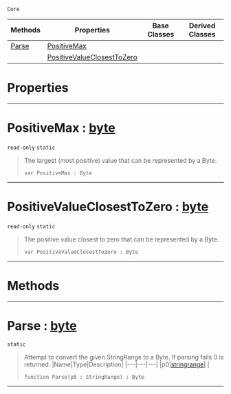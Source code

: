  `Core`

|Methods|Properties|Base Classes|Derived Classes|
|---|---|---|---|
|[ Parse](https://github.com/ArendDanielek/ZeroDocsTest/blob/master/code_reference/zilch_base_types/byte.markdown#parse-zero-engine-docume)|[ PositiveMax](https://github.com/ArendDanielek/ZeroDocsTest/blob/master/code_reference/zilch_base_types/byte.markdown#positivemax-zero-engine)| | |
| |[ PositiveValueClosestToZero](https://github.com/ArendDanielek/ZeroDocsTest/blob/master/code_reference/zilch_base_types/byte.markdown#positivevalueclosesttoze)| | |


 #  Properties


---  
 #  PositiveMax : [byte](https://github.com/ArendDanielek/ZeroDocsTest/blob/master/code_reference/zilch_base_types/byte.markdown)

 `read-only` `static`

> The largest (most positive) value that can be represented by a Byte.
> ``` lang=cpp, name=Zilch
> var PositiveMax : Byte


---  
 #  PositiveValueClosestToZero : [byte](https://github.com/ArendDanielek/ZeroDocsTest/blob/master/code_reference/zilch_base_types/byte.markdown)

 `read-only` `static`

> The positive value closest to zero that can be represented by a Byte.
> ``` lang=cpp, name=Zilch
> var PositiveValueClosestToZero : Byte


---  
 #  Methods


---  
 #  Parse : [byte](https://github.com/ArendDanielek/ZeroDocsTest/blob/master/code_reference/zilch_base_types/byte.markdown)

 `static`

> Attempt to convert the given StringRange to a Byte. If parsing fails 0 is returned.
> |Name|Type|Description|
> |---|---|---|
> |p0|[stringrange](https://github.com/ArendDanielek/ZeroDocsTest/blob/master/code_reference/zilch_base_types/stringrange.markdown)| |
> ``` lang=cpp, name=Zilch
> function Parse(p0 : StringRange) : Byte
> ``` 


---  
 
  
  
  
  
  
  
  

 